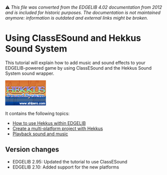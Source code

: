 :warning: _This file was converted from the EDGELIB 4.02 documentation from 2012 and is included for historic purposes. The documentation is not maintained anymore: information is outdated and external links might be broken._

# Using ClassESound and Hekkus Sound System

This tutorial will explain how to add music and sound effects to your EDGELIB-powered game by using ClassESound and the Hekkus Sound System sound wrapper.

![Hekkus logo](images/hss130x80.png "Hekkus logo")

It contains the following topics:

* [How to use Hekkus within EDGELIB](tutorials_hekkus_usinghekkus.md)
* [Create a multi-platform project with Hekkus](tutorials_hekkus_project.md)
* [Playback sound and music](tutorials_hekkus_playback.md)

## Version changes
- EDGELIB 2.95: Updated the tutorial to use ClassESound 
- EDGELIB 2.10: Added support for the new platforms

